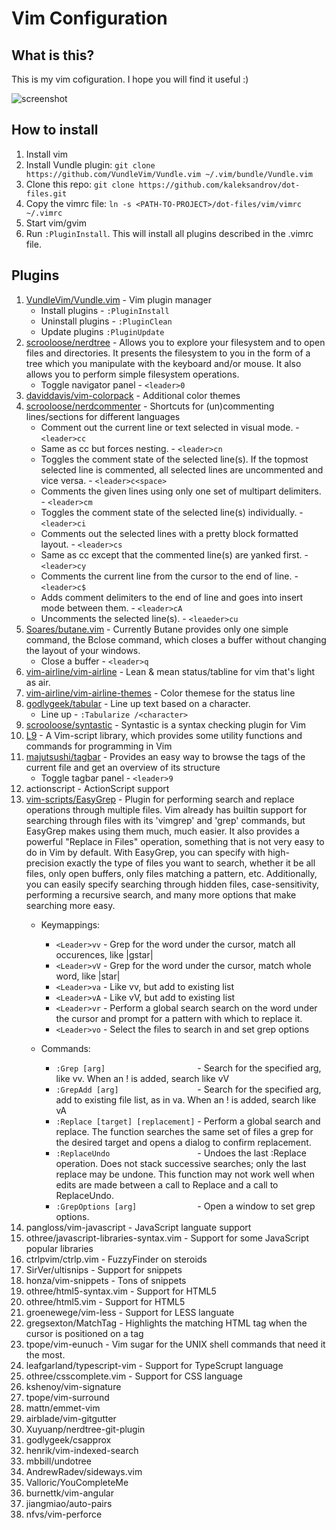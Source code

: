 # Vim Configuration
## What is this?
This is my vim cofiguration. I hope you will find it useful :)

![screenshot](https://raw.github.com/kaleksandrov/dot-files/master/vim/screenshot.png)

## How to install
1. Install vim
1. Install Vundle plugin: ```git clone https://github.com/VundleVim/Vundle.vim ~/.vim/bundle/Vundle.vim```
1. Clone this repo:  ```git clone https://github.com/kaleksandrov/dot-files.git```
1. Copy the vimrc file: ```ln -s <PATH-TO-PROJECT>/dot-files/vim/vimrc ~/.vimrc```
1. Start vim/gvim
1. Run ```:PluginInstall```. This will install all plugins described in the .vimrc file.

## Plugins
1. [VundleVim/Vundle.vim](https://github.com/VundleVim/Vundle.vim) - Vim plugin manager
    * Install plugins  - ```:PluginInstall```
    * Uninstall plugins - ```:PluginClean```
    * Update plugins ```:PluginUpdate```
1. [scrooloose/nerdtree](https://github.com/scrooloose/nerdtree) - Allows you to explore your filesystem and to open files and directories. It presents the filesystem to you in the form of a tree which you manipulate with the keyboard and/or mouse. It also allows you to perform simple filesystem operations.
    * Toggle navigator panel - ```<leader>0```
1. [daviddavis/vim-colorpack](https://github.com/daviddavis/vim-colorpack) - Additional color themes
1. [scrooloose/nerdcommenter](https://github.com/scrooloose/nerdcommenter) - Shortcuts for (un)commenting lines/sections for different languages
    * Comment out the current line or text selected in visual mode. - ```<leader>cc```
    * Same as cc but forces nesting. - ```<leader>cn```
    * Toggles the comment state of the selected line(s). If the topmost selected line is commented, all selected lines are uncommented and vice versa. - ```<leader>c<space>```
    * Comments the given lines using only one set of multipart delimiters. - ```<leader>cm```
    * Toggles the comment state of the selected line(s) individually. - ```<leader>ci```
    * Comments out the selected lines with a pretty block formatted layout. - ```<leader>cs```
    * Same as cc except that the commented line(s) are yanked first. - ```<leader>cy```
    * Comments the current line from the cursor to the end of line. - ```<leader>c$```
    * Adds comment delimiters to the end of line and goes into insert mode between them. - ```<leader>cA```
    * Uncomments the selected line(s). - ```<leaeder>cu```
1. [Soares/butane.vim](https://github.com/Soares/butane.vim) - Currently Butane provides only one simple command, the Bclose command, which closes a buffer without changing the layout of your windows.
    * Close a buffer - ```<leader>q```
1. [vim-airline/vim-airline](https://github.com/vim-airline/vim-airline) - Lean & mean status/tabline for vim that's light as air.
1. [vim-airline/vim-airline-themes](https://github.com/vim-airline/vim-airline-themes) - Color themese for the status line
1. [godlygeek/tabular](https://github.com/godlygeek/tabular) - Line up text based on a character.
    * Line up - ```:Tabularize /<character>```
1. [scrooloose/syntastic](https://github.com/vim-syntastic/syntastic) - Syntastic is a syntax checking plugin for Vim
1. [L9](http://www.vim.org/scripts/script.php?script_id=3252) - A Vim-script library, which provides some utility functions and commands
for programming in Vim
1. [majutsushi/tagbar](https://github.com/majutsushi/tagbar) -  Provides an easy way to browse the tags of the current file and get an overview of its structure
    * Toggle tagbar panel - ```<leader>9```
1. actionscript - ActionScript support
1. [vim-scripts/EasyGrep](https://github.com/vim-scripts/EasyGrep) - Plugin for performing search and replace operations through multiple files. Vim already has builtin support for searching through files with its 'vimgrep' and 'grep' commands, but EasyGrep makes using them much, much easier. It also provides a powerful "Replace in Files" operation, something that is not very easy to do in Vim by default. With EasyGrep, you can specify with high-precision exactly the type of files you want to search, whether it be all files, only open buffers, only files matching a pattern, etc. Additionally, you can easily specify searching through hidden files, case-sensitivity, performing a recursive search, and many more options that make searching more easy.
    * Keymappings:
        * ```<Leader>vv``` - Grep for the word under the cursor, match all occurences, like |gstar|
        * ```<Leader>vV``` - Grep for the word under the cursor, match whole word, like |star|
        * ```<Leader>va``` - Like vv, but add to existing list
        * ```<Leader>vA``` - Like vV, but add to existing list
        * ```<Leader>vr``` - Perform a global search search on the word under the cursor and prompt for a pattern with which to replace it.
        * ```<Leader>vo``` - Select the files to search in and set grep options

    * Commands:
        * ```:Grep [arg]                    ``` - Search for the specified arg, like <Leader>vv.  When an ! is added, search like <Leader>vV
        * ```:GrepAdd [arg]                 ``` - Search for the specified arg, add to existing file list, as in <Leader>va.  When an ! is added, search like <Leader>vA
        * ```:Replace [target] [replacement]``` - Perform a global search and replace.  The function searches the same set of files a grep for the desired target and opens a dialog to confirm replacement.
        * ```:ReplaceUndo                   ``` - Undoes the last :Replace operation.  Does not stack successive searches; only the last replace may be undone.  This function may not work well when edits are made between a call to Replace and a call to ReplaceUndo.
        * ```:GrepOptions [arg]             ``` - Open a window to set grep options.
1. pangloss/vim-javascript - JavaScript languate support
1. othree/javascript-libraries-syntax.vim - Support for some JavaScript popular libraries
1. ctrlpvim/ctrlp.vim - FuzzyFinder on steroids
1. SirVer/ultisnips - Support for snippets
1. honza/vim-snippets - Tons of snippets
1. othree/html5-syntax.vim - Support for HTML5
1. othree/html5.vim - Support for HTML5
1. groenewege/vim-less - Support for LESS languate
1. gregsexton/MatchTag - Highlights the matching HTML tag when the cursor is positioned on a tag
1. tpope/vim-eunuch - Vim sugar for the UNIX shell commands that need it the most.
1. leafgarland/typescript-vim - Support for TypeScrupt language
1. othree/csscomplete.vim - Support for CSS language
1. kshenoy/vim-signature
1. tpope/vim-surround
1. mattn/emmet-vim
1. airblade/vim-gitgutter
1. Xuyuanp/nerdtree-git-plugin
1. godlygeek/csapprox
1. henrik/vim-indexed-search
1. mbbill/undotree
1. AndrewRadev/sideways.vim
1. Valloric/YouCompleteMe
1. burnettk/vim-angular
1. jiangmiao/auto-pairs
1. nfvs/vim-perforce
